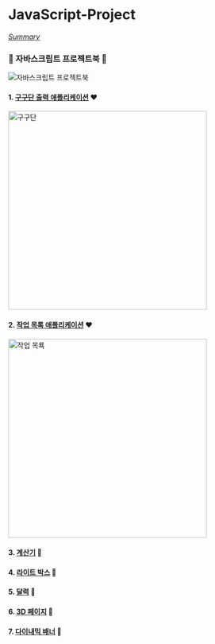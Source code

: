 # JavaScript-Project

_[Summary](./00%20Summary.md)_

### :book: 자바스크립트 프로젝트북 :book:

![자바스크립트 프로젝트북](https://user-images.githubusercontent.com/100753621/156881598-c683b344-f403-441d-a493-f89a4c0e506b.jpg)

#### 1. [구구단 출력 애플리케이션](./01%20%EA%B5%AC%EA%B5%AC%EB%8B%A8%20%EC%B6%9C%EB%A0%A5%20%EC%95%A0%ED%94%8C%EB%A6%AC%EC%BC%80%EC%9D%B4%EC%85%98.md) :heart: 

<img src="https://user-images.githubusercontent.com/100753621/156915546-a4681487-2b28-4eb9-8858-04fb765fc5a6.png" alt="구구단" style="width: 400px"/>  

#### 2. [작업 목록 애플리케이션](./02%20%EC%9E%91%EC%97%85%20%EB%AA%A9%EB%A1%9D%20%EC%95%A0%ED%94%8C%EB%A6%AC%EC%BC%80%EC%9D%B4%EC%85%98.md) :heart: 

<img src="https://user-images.githubusercontent.com/100753621/156915559-4f39a476-3859-4898-8beb-c1ce7925acdf.png" alt="작업 목룍" style="width: 400px"/>  

#### 3. [계산기](./03%20%EA%B3%84%EC%82%B0%EA%B8%B0.md) :white_heart: 

#### 4. [라이트 박스](./04%20%EB%9D%BC%EC%9D%B4%ED%8A%B8%20%EB%B0%95%EC%8A%A4.md) :white_heart: 

#### 5. [달력](./05%20%EB%8B%AC%EB%A0%A5.md) :white_heart: 

#### 6. [3D 페이지](./06%203D%20%ED%8E%98%EC%9D%B4%EC%A7%80.md) :white_heart: 

#### 7. [다이내믹 배너](./07%20%EB%8B%A4%EC%9D%B4%EB%82%B4%EB%AF%B9%20%EB%B0%B0%EB%84%88.md) :white_heart: 
